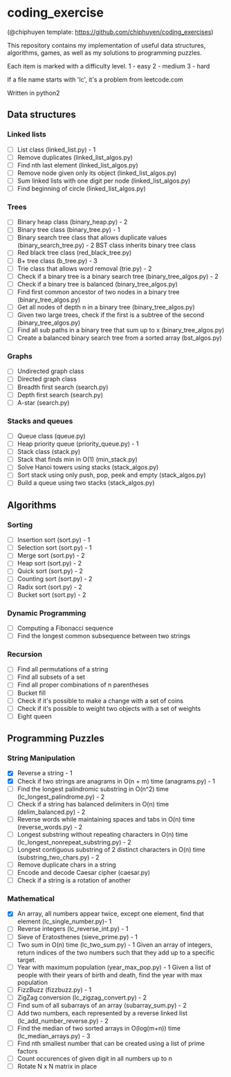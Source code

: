 # coding_exercise
(@chiphuyen template: https://github.com/chiphuyen/coding_exercises)

This repository contains my implementation of useful data structures, algorithms, 
games, as well as my solutions to programming puzzles. 

Each item is marked with a difficulty level.
1 - easy
2 - medium
3 - hard

If a file name starts with 'lc', it's a problem from leetcode.com

Written in python2

Data structures
---------------

### Linked lists

- [ ] List class (linked_list.py) - 1
- [ ] Remove duplicates (linked_list_algos.py)
- [ ] Find nth last element (linked_list_algos.py)
- [ ] Remove node given only its object (linked_list_algos.py)
- [ ] Sum linked lists with one digit per node (linked_list_algos.py)
- [ ] Find beginning of circle (linked_list_algos.py)

### Trees

- [ ] Binary heap class (binary_heap.py) - 2
- [ ] Binary tree class (binary_tree.py) - 1
- [ ] Binary search tree class that allows duplicate values (binary_search_tree.py) - 2
      BST class inherits binary tree class
- [ ] Red black tree class (red_black_tree.py)
- [ ] B+ tree class (b_tree.py) - 3
- [ ] Trie class that allows word removal (trie.py) - 2
- [ ] Check if a binary tree is a binary search tree (binary_tree_algos.py) - 2
- [ ] Check if a binary tree is balanced (binary_tree_algos.py)
- [ ] Find first common ancestor of two nodes in a binary tree (binary_tree_algos.py)
- [ ] Get all nodes of depth n in a binary tree (binary_tree_algos.py)
- [ ] Given two large trees, check if the first is a subtree of the second (binary_tree_algos.py)
- [ ] Find all sub paths in a binary tree that sum up to x (binary_tree_algos.py)
- [ ] Create a balanced binary search tree from a sorted array (bst_algos.py)

### Graphs

- [ ] Undirected graph class
- [ ] Directed graph class
- [ ] Breadth first search (search.py)
- [ ] Depth first search (search.py)
- [ ] A-star (search.py)

### Stacks and queues

- [ ] Queue class (queue.py)
- [ ] Heap priority queue (priority_queue.py) - 1
- [ ] Stack class (stack.py)
- [ ] Stack that finds min in O(1) (min_stack.py)
- [ ] Solve Hanoi towers using stacks (stack_algos.py)
- [ ] Sort stack using only push, pop, peek and empty (stack_algos.py)
- [ ] Build a queue using two stacks (stack_algos.py)

Algorithms
----------

### Sorting
- [ ] Insertion sort (sort.py) - 1
- [ ] Selection sort (sort.py) - 1
- [ ] Merge sort (sort.py) - 2
- [ ] Heap sort (sort.py) - 2
- [ ] Quick sort (sort.py) - 2
- [ ] Counting sort (sort.py) - 2
- [ ] Radix sort (sort.py) - 2
- [ ] Bucket sort (sort.py) - 2

### Dynamic Programming
- [ ] Computing a Fibonacci sequence
- [ ] Find the longest common subsequence between two strings

### Recursion

- [ ] Find all permutations of a string
- [ ] Find all subsets of a set
- [ ] Find all proper combinations of n parentheses
- [ ] Bucket fill
- [ ] Check if it's possible to make a change with a set of coins
- [ ] Check if it's possible to weight two objects with a set of weights
- [ ] Eight queen

Programming Puzzles
-------------------

### String Manipulation
- [x] Reverse a string - 1
- [x] Check if two strings are anagrams in O(n + m) time (anagrams.py) - 1
- [ ] Find the longest palindromic substring in O(n^2) time (lc_longest_palindrome.py) - 2
- [ ] Check if a string has balanced delimiters in O(n) time (delim_balanced.py) - 2
- [ ] Reverse words while maintaining spaces and tabs in O(n) time (reverse_words.py) - 2
- [ ] Longest substring without repeating characters in O(n) time (lc_longest_nonrepeat_substring.py) - 2
- [ ] Longest contiguous substring of 2 distinct characters in O(n) time (substring_two_chars.py) - 2
- [ ] Remove duplicate chars in a string
- [ ] Encode and decode Caesar cipher (caesar.py)
- [ ] Check if a string is a rotation of another

### Mathematical
- [x] An array, all numbers appear twice, except one element, find that element (lc_single_number.py)- 1
- [ ] Reverse integers (lc_reverse_int.py) - 1
- [ ] Sieve of Eratosthenes (sieve_prime.py) - 1
- [ ] Two sum in O(n) time (lc_two_sum.py) - 1
      Given an array of integers, return indices of the two numbers 
      such that they add up to a specific target.
- [ ] Year with maximum population (year_max_pop.py) - 1
      Given a list of people with their years of birth and death, 
      find the year with max population
- [ ] FizzBuzz (fizzbuzz.py) - 1
- [ ] ZigZag conversion (lc_zigzag_convert.py) - 2
- [ ] Find sum of all subarrays of an array (subarray_sum.py) - 2
- [ ] Add two numbers, each represented by a reverse linked list (lc_add_number_reverse.py) - 2
- [ ] Find the median of two sorted arrays in O(log(m+n)) time (lc_median_arrays.py) - 3
- [ ] Find nth smallest number that can be created using a list of prime factors
- [ ] Count occurences of given digit in all numbers up to n
- [ ] Rotate N x N matrix in place